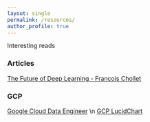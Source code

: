 ```yaml
---
layout: single
permalink: /resources/
author_profile: true
---
```


Interesting reads 

### Articles
[The Future of Deep Learning - Francois Chollet](https://blog.keras.io/the-future-of-deep-learning.html)



### GCP
[Google Cloud Data Engineer](https://linuxacademy.com/course/google-cloud-data-engineer/) \n
[GCP LucidChart](https://www.lucidchart.com/documents/view/0ca44a63-4ea4-4d78-8367-2465512d21be/H6Px4DdAjbF5)

